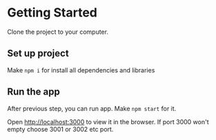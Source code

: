 # Getting Started

Clone the project to your computer.

## Set up project

Make `npm i` for install all dependencies and libraries

## Run the app

After previous step, you can run app.
Make `npm start` for it.

Open [http://localhost:3000](http://localhost:3000) to view it in the browser.
If port 3000 won't empty choose 3001 or 3002 etc port.
